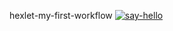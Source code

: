 hexlet-my-first-workflow
[![say-hello](https://github.com/gornah/hexlet-my-first-workflow/actions/workflows/say-hello.yml/badge.svg)](https://github.com/gornah/hexlet-my-first-workflow/actions/workflows/say-hello.yml)